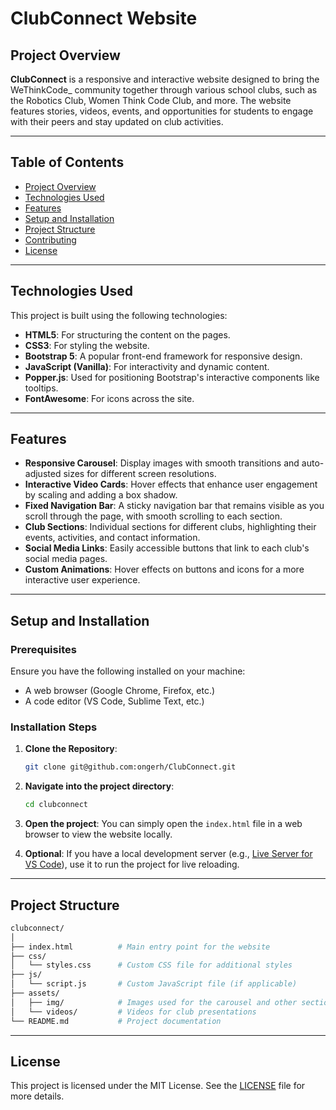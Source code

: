 # ClubConnect Website

## Project Overview

**ClubConnect** is a responsive and interactive website designed to bring the WeThinkCode_ community together through various school clubs, such as the Robotics Club, Women Think Code Club, and more. The website features stories, videos, events, and opportunities for students to engage with their peers and stay updated on club activities.

---

## Table of Contents

- [Project Overview](#project-overview)
- [Technologies Used](#technologies-used)
- [Features](#features)
- [Setup and Installation](#setup-and-installation)
- [Project Structure](#project-structure)
- [Contributing](#contributing)
- [License](#license)

---

## Technologies Used

This project is built using the following technologies:

- **HTML5**: For structuring the content on the pages.
- **CSS3**: For styling the website.
- **Bootstrap 5**: A popular front-end framework for responsive design.
- **JavaScript (Vanilla)**: For interactivity and dynamic content.
- **Popper.js**: Used for positioning Bootstrap's interactive components like tooltips.
- **FontAwesome**: For icons across the site.

---

## Features

- **Responsive Carousel**: Display images with smooth transitions and auto-adjusted sizes for different screen resolutions.
- **Interactive Video Cards**: Hover effects that enhance user engagement by scaling and adding a box shadow.
- **Fixed Navigation Bar**: A sticky navigation bar that remains visible as you scroll through the page, with smooth scrolling to each section.
- **Club Sections**: Individual sections for different clubs, highlighting their events, activities, and contact information.
- **Social Media Links**: Easily accessible buttons that link to each club's social media pages.
- **Custom Animations**: Hover effects on buttons and icons for a more interactive user experience.

---

## Setup and Installation

### Prerequisites

Ensure you have the following installed on your machine:

- A web browser (Google Chrome, Firefox, etc.)
- A code editor (VS Code, Sublime Text, etc.)

### Installation Steps

1. **Clone the Repository**:
   ```bash
   git clone git@github.com:ongerh/ClubConnect.git
   ```

2. **Navigate into the project directory**:
   ```bash
   cd clubconnect
   ```

3. **Open the project**:
   You can simply open the `index.html` file in a web browser to view the website locally.

4. **Optional**: If you have a local development server (e.g., [Live Server for VS Code](https://marketplace.visualstudio.com/items?itemName=ritwickdey.LiveServer)), use it to run the project for live reloading.

---

## Project Structure

```bash
clubconnect/
│
├── index.html          # Main entry point for the website
├── css/
│   └── styles.css      # Custom CSS file for additional styles
├── js/
│   └── script.js       # Custom JavaScript file (if applicable)
├── assets/
│   ├── img/            # Images used for the carousel and other sections
│   └── videos/         # Videos for club presentations
└── README.md           # Project documentation
```

---

## License

This project is licensed under the MIT License. See the [LICENSE](LICENSE) file for more details.

